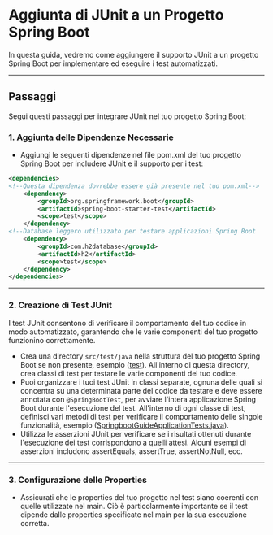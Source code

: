 # Aggiunta di JUnit a un Progetto Spring Boot
In questa guida, vedremo come aggiungere il supporto JUnit a un progetto Spring Boot per implementare ed eseguire i test automatizzati.
***
## Passaggi

Segui questi passaggi per integrare JUnit nel tuo progetto Spring Boot:

### 1. Aggiunta delle Dipendenze Necessarie

- Aggiungi le seguenti dipendenze nel file pom.xml del tuo progetto Spring Boot per includere JUnit e il supporto per i test:

```xml
<dependencies>
<!--Questa dipendenza dovrebbe essere già presente nel tuo pom.xml-->
    <dependency>
        <groupId>org.springframework.boot</groupId>
        <artifactId>spring-boot-starter-test</artifactId>
        <scope>test</scope>
    </dependency>
<!--Database leggero utilizzato per testare applicazioni Spring Boot    -->
    <dependency>
        <groupId>com.h2database</groupId>
        <artifactId>h2</artifactId>
        <scope>test</scope>
    </dependency>
</dependencies>
```
***
### 2. Creazione di Test JUnit
I test JUnit consentono di verificare il comportamento del tuo codice in modo automatizzato, garantendo che le varie componenti del tuo progetto funzionino correttamente.
- Crea una directory `src/test/java` nella struttura del tuo progetto Spring Boot se non presente, esempio ([test](src%2Ftest)). All'interno di questa directory, crea classi di test per testare le varie componenti del tuo codice.
- Puoi organizzare i tuoi test JUnit in classi separate, ognuna delle quali si concentra su una determinata parte del codice da testare e deve essere annotata con `@SpringBootTest`, per avviare l'intera applicazione Spring Boot durante l'esecuzione del test. All'interno di ogni classe di test, definisci vari metodi di test per verificare il comportamento delle singole funzionalità, esempio ([SpringbootGuideApplicationTests.java](src%2Ftest%2Fjava%2Feu%2Ftasgroup%2Fspringbootguide%2FSpringbootGuideApplicationTests.java)).
- Utilizza le asserzioni JUnit per verificare se i risultati ottenuti durante l'esecuzione dei test corrispondono a quelli attesi. Alcuni esempi di asserzioni includono assertEquals, assertTrue, assertNotNull, ecc.
***
### 3. Configurazione delle Properties
- Assicurati che le properties del tuo progetto nel test siano coerenti con quelle utilizzate nel main. Ciò è particolarmente importante se il test dipende dalle properties specificate nel main per la sua esecuzione corretta.